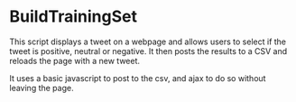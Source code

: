 # BuildTrainingSet

This script displays a tweet on a webpage and allows users to select if the tweet is positive, neutral or negative. It then posts the results to a CSV and reloads the page with a new tweet.

It uses a basic javascript to post to the csv, and ajax to do so without leaving the page.
